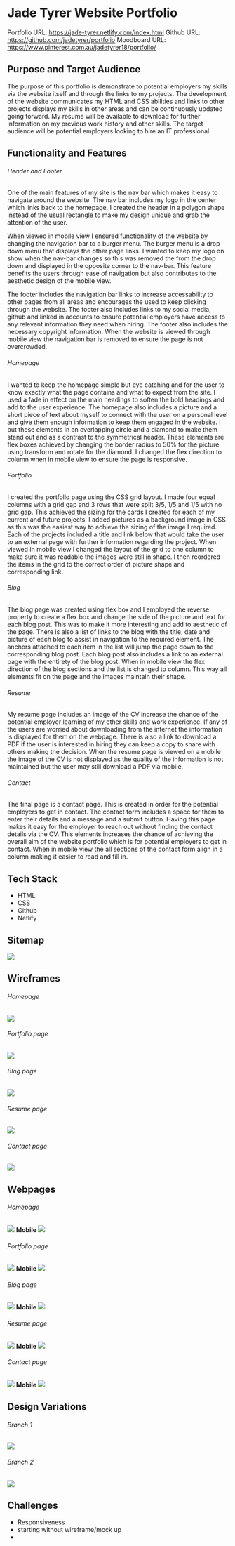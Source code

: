 # Jade Tyrer Website Portfolio
Portfolio URL: https://jade-tyrer.netlify.com/index.html
Github URL: https://github.com/jadetyrer/portfolio
Moodboard URL: https://www.pinterest.com.au/jadetyrer18/portfolio/

## Purpose and Target Audience

The purpose of this portfolio is demonstrate to potential employers my skills via the website itself and through the links to my projects. The development of the website communicates my HTML and CSS abilities and links to other projects displays my skills in other areas and can be continuously updated going forward. My resume will be available to download for further information on my previous work history and other skills. The target audience will be potential employers looking to hire an IT professional. 

## Functionality and Features

###### Header and Footer
One of the main features of my site is the nav bar which makes it easy to navigate around the website. The nav bar includes my logo in the center which links back to the homepage. I created the header in a polygon shape instead of the usual rectangle to make my design unique and grab the attention of the user. 

When viewed in mobile view I ensured functionality of the website by changing the navigation bar to a burger menu. The burger menu is a drop down menu that displays the other page links. I wanted to keep my logo on show when the nav-bar changes so this was removed the from the drop down and displayed in the opposite corner to the nav-bar. This feature benefits the users through ease of navigation but also contributes to the aesthetic design of the mobile view. 

The footer includes the navigation bar links to increase accessability to other pages from all areas and encourages the used to keep clicking through the website. The footer also includes links to my social media, github and linked in accounts to ensure potential employers have access to any relevant information they need when hiring. The footer also includes the necessary copyright information. When the website is viewed through mobile view the navigation bar is removed to ensure the page is not overcrowded.

###### Homepage
I wanted to keep the homepage simple but eye catching and for the user to know exactly what the page contains and what to expect from the site. I used a fade in effect on the main headings to soften the bold headings and add to the user experience. The homepage also includes a picture and a short piece of text about myself to connect with the user on a personal level and give them enough information to keep them engaged in the website. I put these elements in an overlapping circle and a diamond to make them stand out and as a contrast to the symmetrical header. These elements are flex boxes achieved by changing the border radius to 50% for the picture using transform and rotate for the diamond. I changed the flex direction to column when in mobile view to ensure the page is responsive.

###### Portfolio
I created the portfolio page using the CSS grid layout. I made four equal columns with a grid gap and 3 rows that were spilt 3/5, 1/5 and 1/5 with no grid gap. This achieved the sizing for the cards I created for each of my current and future projects. I added pictures as a background image in CSS as this was the easiest way to achieve the sizing of the image I required. Each of the projects included a title and link below that would take the user to an external page with further information regarding the project. When viewed in mobile view I changed the layout of the grid to one column to make sure it was readable the images were still in shape. I then reordered the items in the grid to the correct order of picture shape and corresponding link. 

###### Blog
The blog page was created using flex box and I employed the reverse property to create a flex box and change the side of the picture and text for each blog post. This was to make it more interesting and add to aesthetic of the page. There is also a list of links to the blog with the title, date and picture of each blog to assist in navigation to the required element. The anchors attached to each item in the list will jump the page down to the corresponding blog post. Each blog post also includes a link to an external page with the entirety of the blog post. When in mobile view the flex direction of the blog sections and the list is changed to column. This way all elements fit on the page and the images maintain their shape. 

###### Resume
My resume page includes an image of the CV increase the chance of the potential employer learning of my other skills and work experience. If any of the users are worried about downloading from the internet the information is displayed for them on the webpage. There is also a link to download a PDF if the user is interested in hiring they can keep a copy to share with others making the decision. When the resume page is viewed on a mobile the image of the CV is not displayed as the quality of the information is not maintained but the user may still download a PDF via mobile. 

###### Contact
The final page is a contact page. This is created in order for the potential employers to get in contact. The contact form includes a space for them to enter their details and a message and a submit button. Having this page makes it easy for the employer to reach out without finding the contact details via the CV. This elements increases the chance of achieving the overall aim of the website portfolio which is for potential employers to get in contact. When in mobile view the all sections of the contact form align in a column making it easier to read and fill in. 


## Tech Stack
- HTML
- CSS
- Github
- Netlify

## Sitemap 

![](docs/sitemap.png)

## Wireframes

###### Homepage
![](docs/wireframe-homepage.png)

###### Portfolio page 
![](docs/wireframe-portfolio.png)

###### Blog page
![](docs/wireframe-blog.png)

###### Resume page
![](docs/wireframe-resume.png)

###### Contact page
![](docs/wireframe-form.png)



## Webpages 

###### Homepage
![](docs/homepage-final.png)
<b>Mobile</b>
 ![](docs/homepage-mobile.png)

###### Portfolio page 
![](docs/portfolio-final.png)
<b>Mobile</b>
![](docs/portfolio-mobile.png)

###### Blog page
![](docs/blog-final.png)
<b>Mobile</b>
![](docs/blog-mobile.png)

###### Resume page
![](docs/resume-final.png)
<b>Mobile</b>
![](docs/resume-mobile.png)

###### Contact page
![](docs/contact-final.png)
<b>Mobile</b>
![](docs/contact-mobile.png)

## Design Variations
###### Branch 1
![](docs/variation-1.png)
###### Branch 2
![](docs/variation-2.png)

## Challenges
- Responsiveness 
- starting without wireframe/mock up
- 





